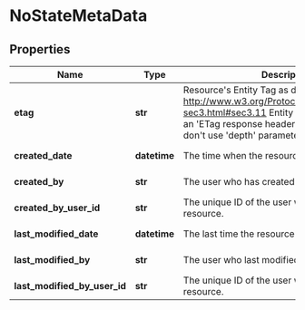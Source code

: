 # NoStateMetaData

## Properties
| Name | Type | Description | Notes |
| ------------ | ------------- | ------------- | ------------- |
| **etag** | **str** | Resource&#39;s Entity Tag as defined in http://www.w3.org/Protocols/rfc2616/rfc2616-sec3.html#sec3.11  Entity Tag is also added as an &#39;ETag response header to requests which don&#39;t use &#39;depth&#39; parameter. | [optional] [readonly]  |
| **created_date** | **datetime** | The time when the resource was created. | [optional] [readonly]  |
| **created_by** | **str** | The user who has created the resource. | [optional] [readonly]  |
| **created_by_user_id** | **str** | The unique ID of the user who created the resource. | [optional] [readonly]  |
| **last_modified_date** | **datetime** | The last time the resource was modified. | [optional] [readonly]  |
| **last_modified_by** | **str** | The user who last modified the resource. | [optional] [readonly]  |
| **last_modified_by_user_id** | **str** | The unique ID of the user who last modified the resource. | [optional] [readonly]  |


